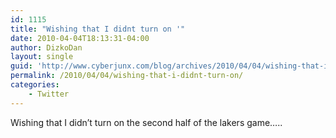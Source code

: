```yaml
---
id: 1115
title: "Wishing that I didnt turn on '"
date: 2010-04-04T18:13:31-04:00
author: DizkoDan
layout: single
guid: 'http://www.cyberjunx.com/blog/archives/2010/04/04/wishing-that-i-didnt-turn-on/'
permalink: /2010/04/04/wishing-that-i-didnt-turn-on/
categories:
    - Twitter
---
```


Wishing that I didn’t turn on the second half of the lakers game…..